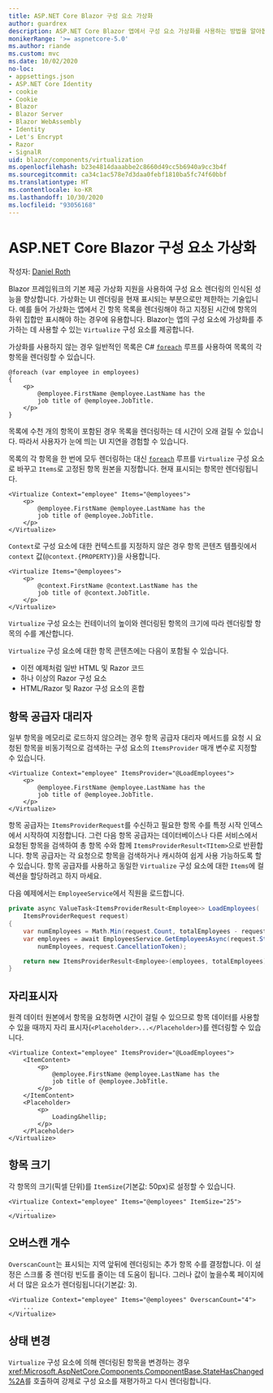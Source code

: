 ```yaml
---
title: ASP.NET Core Blazor 구성 요소 가상화
author: guardrex
description: ASP.NET Core Blazor 앱에서 구성 요소 가상화를 사용하는 방법을 알아봅니다.
monikerRange: '>= aspnetcore-5.0'
ms.author: riande
ms.custom: mvc
ms.date: 10/02/2020
no-loc:
- appsettings.json
- ASP.NET Core Identity
- cookie
- Cookie
- Blazor
- Blazor Server
- Blazor WebAssembly
- Identity
- Let's Encrypt
- Razor
- SignalR
uid: blazor/components/virtualization
ms.openlocfilehash: b23e4814daaabbe2c8660d49cc5b6940a9cc3b4f
ms.sourcegitcommit: ca34c1ac578e7d3daa0febf1810ba5fc74f60bbf
ms.translationtype: HT
ms.contentlocale: ko-KR
ms.lasthandoff: 10/30/2020
ms.locfileid: "93056168"
---
```

# <a name="aspnet-core-no-locblazor-component-virtualization"></a>ASP.NET Core Blazor 구성 요소 가상화

작성자: [Daniel Roth](https://github.com/danroth27)

Blazor 프레임워크의 기본 제공 가상화 지원을 사용하여 구성 요소 렌더링의 인식된 성능을 향상합니다. 가상화는 UI 렌더링을 현재 표시되는 부분으로만 제한하는 기술입니다. 예를 들어 가상화는 앱에서 긴 항목 목록을 렌더링해야 하고 지정된 시간에 항목의 하위 집합만 표시해야 하는 경우에 유용합니다. Blazor는 앱의 구성 요소에 가상화를 추가하는 데 사용할 수 있는 `Virtualize` 구성 요소를 제공합니다.

가상화를 사용하지 않는 경우 일반적인 목록은 C# [`foreach`](/dotnet/csharp/language-reference/keywords/foreach-in) 루프를 사용하여 목록의 각 항목을 렌더링할 수 있습니다.

```razor
@foreach (var employee in employees)
{
    <p>
        @employee.FirstName @employee.LastName has the 
        job title of @employee.JobTitle.
    </p>
}
```

목록에 수천 개의 항목이 포함된 경우 목록을 렌더링하는 데 시간이 오래 걸릴 수 있습니다. 따라서 사용자가 눈에 띄는 UI 지연을 경험할 수 있습니다.

목록의 각 항목을 한 번에 모두 렌더링하는 대신 [`foreach`](/dotnet/csharp/language-reference/keywords/foreach-in) 루프를 `Virtualize` 구성 요소로 바꾸고 `Items`로 고정된 항목 원본을 지정합니다. 현재 표시되는 항목만 렌더링됩니다.

```razor
<Virtualize Context="employee" Items="@employees">
    <p>
        @employee.FirstName @employee.LastName has the 
        job title of @employee.JobTitle.
    </p>
</Virtualize>
```

`Context`로 구성 요소에 대한 컨텍스트를 지정하지 않은 경우 항목 콘텐츠 템플릿에서 `context` 값(`@context.{PROPERTY}`)을 사용합니다.

```razor
<Virtualize Items="@employees">
    <p>
        @context.FirstName @context.LastName has the 
        job title of @context.JobTitle.
    </p>
</Virtualize>
```

`Virtualize` 구성 요소는 컨테이너의 높이와 렌더링된 항목의 크기에 따라 렌더링할 항목의 수를 계산합니다.

`Virtualize` 구성 요소에 대한 항목 콘텐츠에는 다음이 포함될 수 있습니다.

* 이전 예제처럼 일반 HTML 및 Razor 코드
* 하나 이상의 Razor 구성 요소
* HTML/Razor 및 Razor 구성 요소의 혼합

## <a name="item-provider-delegate"></a>항목 공급자 대리자

일부 항목을 메모리로 로드하지 않으려는 경우 항목 공급자 대리자 메서드를 요청 시 요청된 항목을 비동기적으로 검색하는 구성 요소의 `ItemsProvider` 매개 변수로 지정할 수 있습니다.

```razor
<Virtualize Context="employee" ItemsProvider="@LoadEmployees">
    <p>
        @employee.FirstName @employee.LastName has the 
        job title of @employee.JobTitle.
    </p>
</Virtualize>
```

항목 공급자는 `ItemsProviderRequest`를 수신하고 필요한 항목 수를 특정 시작 인덱스에서 시작하여 지정합니다. 그런 다음 항목 공급자는 데이터베이스나 다른 서비스에서 요청된 항목을 검색하여 총 항목 수와 함께 `ItemsProviderResult<TItem>`으로 반환합니다. 항목 공급자는 각 요청으로 항목을 검색하거나 캐시하여 쉽게 사용 가능하도록 할 수 있습니다. 항목 공급자를 사용하고 동일한 `Virtualize` 구성 요소에 대한 `Items`에 컬렉션을 할당하려고 하지 마세요.

다음 예제에서는 `EmployeeService`에서 직원을 로드합니다.

```csharp
private async ValueTask<ItemsProviderResult<Employee>> LoadEmployees(
    ItemsProviderRequest request)
{
    var numEmployees = Math.Min(request.Count, totalEmployees - request.StartIndex);
    var employees = await EmployeesService.GetEmployeesAsync(request.StartIndex, 
        numEmployees, request.CancellationToken);

    return new ItemsProviderResult<Employee>(employees, totalEmployees);
}
```

## <a name="placeholder"></a>자리표시자

원격 데이터 원본에서 항목을 요청하면 시간이 걸릴 수 있으므로 항목 데이터를 사용할 수 있을 때까지 자리 표시자(`<Placeholder>...</Placeholder>`)를 렌더링할 수 있습니다.

```razor
<Virtualize Context="employee" ItemsProvider="@LoadEmployees">
    <ItemContent>
        <p>
            @employee.FirstName @employee.LastName has the 
            job title of @employee.JobTitle.
        </p>
    </ItemContent>
    <Placeholder>
        <p>
            Loading&hellip;
        </p>
    </Placeholder>
</Virtualize>
```

## <a name="item-size"></a>항목 크기

각 항목의 크기(픽셀 단위)를 `ItemSize`(기본값: 50px)로 설정할 수 있습니다.

```razor
<Virtualize Context="employee" Items="@employees" ItemSize="25">
    ...
</Virtualize>
```

## <a name="overscan-count"></a>오버스캔 개수

`OverscanCount`는 표시되는 지역 앞뒤에 렌더링되는 추가 항목 수를 결정합니다. 이 설정은 스크롤 중 렌더링 빈도를 줄이는 데 도움이 됩니다. 그러나 값이 높을수록 페이지에서 더 많은 요소가 렌더링됩니다(기본값: 3).

```razor
<Virtualize Context="employee" Items="@employees" OverscanCount="4">
    ...
</Virtualize>
```

## <a name="state-changes"></a>상태 변경

`Virtualize` 구성 요소에 의해 렌더링된 항목을 변경하는 경우 <xref:Microsoft.AspNetCore.Components.ComponentBase.StateHasChanged%2A>를 호출하여 강제로 구성 요소를 재평가하고 다시 렌더링합니다.
